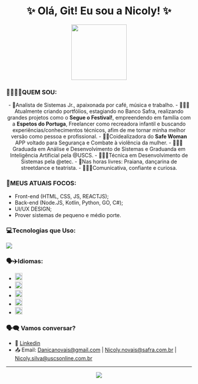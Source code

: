 
<h1 align="center">✨ Olá, Git! Eu sou a Nicoly! ✨</h1>
<div align="center">
<img src="https://media1.giphy.com/media/v1.Y2lkPTc5MGI3NjExNHdrOGd0MG9xZHZyOTZ4OTcyOTN2anF2ZDNkOHRjaW15bzdndWh1ZSZlcD12MV9pbnRlcm5hbF9naWZfYnlfaWQmY3Q9Zw/102ygrIsUGwAQU/giphy.gif" width="150px">
</div>

### 👩🏽🌸✨QUEM SOU:
<div align="center">
- 💙Analista de Sistemas Jr., apaixonada por café, música e trabalho.
- 👩🏽‍💻Atualmente criando portfólios, estagiando no Banco Safra, realizando grandes projetos como o <strong>Segue o Festival!</strong>, empreendendo em família com a <strong>Espetos do Portuga</strong>, Freelancer como recreadora infantil e buscando experiências/conhecimentos técnicos, afim de me tornar minha melhor versão como pessoa e profissional.
- 🩷🌸Coidealizadora do <strong>Safe Woman</strong> APP voltado para Segurança e Combate à violência da mulher.
- 👩🏽‍🎓Graduada em Análise e Desenvolvimento de Sistemas e Graduanda em Inteligência Artificial pela @USCS. 
- 👩🏽‍🎓Técnica em Desenvolvimento de Sistemas pela @etec.
- 🎨Nas horas livres: Praiana, dançarina de streetdance e teatrista. 
- 🤹🏽‍♀️Comunicativa, confiante e curiosa. 
</div>

### 🌸MEUS ATUAIS FOCOS:
- Front-end (HTML, CSS, JS, REACTJS);
- Back-end (Node.JS, Kotlin, Python, GO, C#);
- UI/UX DESIGN;
- Prover sistemas de pequeno e médio porte.

### 💻Tecnologias que Uso:
<img src="https://skillicons.dev/icons?i=html,css,js,react,nodejs,python,golang,figma,dotnet,gitlab,github,kotlin" />

### 🗣️✈️Idiomas:
- <img src="https://flagcdn.com/w40/br.png" width="20">
- <img src="https://flagcdn.com/w40/us.png" width="20">
- <img src="https://flagcdn.com/w40/es.png" width="20">
- <img src="https://flagcdn.com/w40/fr.png" width="20">
- <img src="https://flagcdn.com/w40/de.png" width="20">

### 🗣️🗨️ Vamos conversar?
- 💼 [Linkedin](https://www.linkedin.com/in/nicoly-de-novais)
- 📤 Email: Danicanovais@gmail.com | Nicoly.novais@safra.com.br | Nicoly.silva@uscsonline.com.br

---

<p align="center">
<img src="https://capsule-render.vercel.app/api?type=waving&color=gradient&height=100&section=footer"/>
</p>
